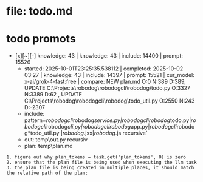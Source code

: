 # file: todo.md


# todo  promots
- [x][~][-] knowledge: 43 | knowledge: 43 | include: 14400 | prompt: 15526
  - started: 2025-10-01T23:25:35.538112 | completed: 2025-10-02 03:27 | knowledge: 43 | include: 14397 | prompt: 15521 | cur_model: x-ai/grok-4-fast:free | compare: NEW plan.md O:0 N:389 D:389, UPDATE C:\Projects\robodog\robodogcli\robodog\todo.py O:3327 N:3389 D:62 , UPDATE C:\Projects\robodog\robodogcli\robodog\todo_util.py O:2550 N:243 D:-2307 
  - include: pattern=*robodogcli*robodog*service.py|*robodogcli*robodog*todo.py|*robodogcli*robodog*cli.py|*robodogcli*robodog*app.py|*robodogcli*robodog*todo_util.py |*robodog*.jsx|*robodog*.js   recursive`
  - out: temp\out.py recursiv 
  - plan: temp\plan.md
```knowledge
1. figure out why plan_tokens = task.get('plan_tokens', 0) is zero
2. ensure that the plan file is being used when executing the llm task
3. the plan file is being created in multiple places, it should match the relative path of the plan: 
``` 